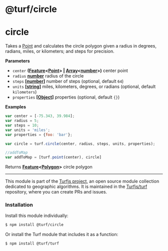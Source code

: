 # @turf/circle

# circle

Takes a [Point](http://geojson.org/geojson-spec.html#point) and calculates the circle polygon given a radius in degrees, radians, miles, or kilometers; and steps for precision.

**Parameters**

-   `center` **([Feature](http://geojson.org/geojson-spec.html#feature-objects)&lt;[Point](http://geojson.org/geojson-spec.html#point)> | [Array](https://developer.mozilla.org/en-US/docs/Web/JavaScript/Reference/Global_Objects/Array)&lt;[number](https://developer.mozilla.org/en-US/docs/Web/JavaScript/Reference/Global_Objects/Number)>)** center point
-   `radius` **[number](https://developer.mozilla.org/en-US/docs/Web/JavaScript/Reference/Global_Objects/Number)** radius of the circle
-   `steps` **\[[number](https://developer.mozilla.org/en-US/docs/Web/JavaScript/Reference/Global_Objects/Number)]** number of steps (optional, default `64`)
-   `units` **\[[string](https://developer.mozilla.org/en-US/docs/Web/JavaScript/Reference/Global_Objects/String)]** miles, kilometers, degrees, or radians (optional, default `kilometers`)
-   `properties` **\[[Object](https://developer.mozilla.org/en-US/docs/Web/JavaScript/Reference/Global_Objects/Object)]** properties (optional, default `{}`)

**Examples**

```javascript
var center = [-75.343, 39.984];
var radius = 5;
var steps = 10;
var units = 'miles';
var properties = {foo: 'bar'};

var circle = turf.circle(center, radius, steps, units, properties);

//addToMap
var addToMap = [turf.point(center), circle]
```

Returns **[Feature](http://geojson.org/geojson-spec.html#feature-objects)&lt;[Polygon](http://geojson.org/geojson-spec.html#polygon)>** circle polygon

<!-- This file is automatically generated. Please don't edit it directly:
if you find an error, edit the source file (likely index.js), and re-run
./scripts/generate-readmes in the turf project. -->

---

This module is part of the [Turfjs project](http://turfjs.org/), an open source
module collection dedicated to geographic algorithms. It is maintained in the
[Turfjs/turf](https://github.com/Turfjs/turf) repository, where you can create
PRs and issues.

### Installation

Install this module individually:

```sh
$ npm install @turf/circle
```

Or install the Turf module that includes it as a function:

```sh
$ npm install @turf/turf
```
